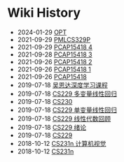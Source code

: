 # Wiki History

- 2024-01-29        [OPT](/0021_OPT)
- 2021-09-29        [PMLCS329P](/0017_PMLCS329P)
- 2021-09-29        [PCAP15418 4](/0007_PCAP15418_4)
- 2021-09-28        [PCAP15418 3](/0005_PCAP15418_3)
- 2021-09-26        [PCAP15418 2](/0004_PCAP15418_2)
- 2021-09-26        [PCAP15418 1](/0003_PCAP15418_1)
- 2021-09-26        [PCAP15418](/0002_PCAP15418)
- 2019-07-18        [吴恩达深度学习课程](/0011_吴恩达深度学习课程)
- 2019-07-18        [CS229 多变量线性回归](/0015_CS229_多变量线性回归)
- 2019-07-18        [CS230](/0011_CS230)
- 2019-07-18        [CS229 单变量线性回归](/0013_CS229_单变量线性回归)
- 2019-07-18        [CS229 线性代数回顾](/0014_CS229_线性代数回顾)
- 2019-07-18        [CS229 绪论](/0012_CS229_绪论)
- 2019-07-18        [CS229](/0010_CS229)
- 2018-10-12        [CS231n 计算机视觉](/0016_CS231n_计算机视觉)
- 2018-10-12        [CS231n](/0016_CS231n)
